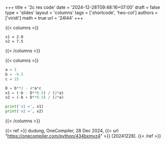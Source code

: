 +++
title = '2c res code'
date = '2024-12-28T09:48:16+07:00'
draft = false
type = 'slides'
layout = 'columns'
tags = ['shortcode', 'two-col']
authors = ['viridi']
math = true
url = '24l44'
+++
<!--more-->

{{< columns >}}
```batch
x1 = 2.0
x2 = 7.5
```
{{< /columns >}}

{{< columns >}}
```py
a = 1
b = -9.5
c = 15

D = b**2 - 4*a*c
x1 = (-b - D**0.5) / (2*a)
x2 = (-b + D**0.5) / (2*a)

print('x1 =', x1)
print('x2 =', x2)
```
{{< /columns >}}

{{< ref >}}
dudung, OneCompiler, 28 Dec 2024, {{< url "https://onecompiler.com/python/434bxmyz4" >}} [20241228].
{{< /ref >}}
